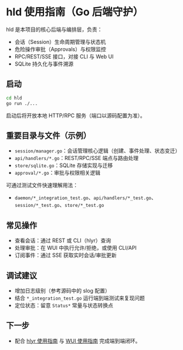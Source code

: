 # hld 使用指南（Go 后端守护）

hld 是本项目的核心后端与编排层，负责：
- 会话（Session）生命周期管理与状态机
- 危险操作审批（Approvals）与权限监控
- RPC/REST/SSE 接口，对接 CLI 与 Web UI
- SQLite 持久化与事件溯源

## 启动
```bash
cd hld
go run ./...
```

启动后将开放本地 HTTP/RPC 服务（端口以源码配置为准）。

## 重要目录与文件（示例）
- `session/manager.go`：会话管理核心逻辑（创建、事件处理、状态变迁）
- `api/handlers/*.go`：REST/RPC/SSE 端点与路由处理
- `store/sqlite.go`：SQLite 存储实现与迁移
- `approval/*.go`：审批与权限相关逻辑

可通过测试文件快速理解用法：
- `daemon/*_integration_test.go`、`api/handlers/*_test.go`、`session/*_test.go`、`store/*_test.go`

## 常见操作
- 查看会话：通过 REST 或 CLI（hlyr）查询
- 处理审批：在 WUI 中执行允许/拒绝，或使用 CLI/API
- 订阅事件：通过 SSE 获取实时会话/审批更新

## 调试建议
- 增加日志级别（参考源码中的 slog 配置）
- 结合 `*_integration_test.go` 运行端到端测试来复现问题
- 定位状态：留意 `Status*` 常量与状态转换点

## 下一步
- 配合 [hlyr 使用指南](./hlyr.md) 与 [WUI 使用指南](./humanlayer-wui.md) 完成端到端闭环。
